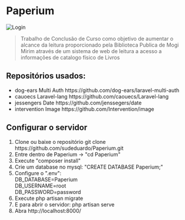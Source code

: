# Paperium
![Login](inicio.png)
>Trabalho de Conclusão de Curso como objetivo de aumentar o  alcance da leitura proporcionado pela Biblioteca Publica de Mogi Mirim através de um sistema de web de leitura a acesso a informações de catalogo físico de Livros  

<h2>Repositórios usados:</h2>
<ul>
<li>dog-ears Multi Auth https://github.com/dog-ears/laravel-multi-auth</li>
<li>cauoecs Laravel-lang https://github.com/caouecs/Laravel-lang</li>
<li>jessengers Date https://github.com/jenssegers/date
<li>intervention Image https://github.com/Intervention/image</li>
</ul>
<h2>Configurar o servidor</h2>
<ol>
<li> Clone ou baixe o repositório git clone https://github.com/sudeduardo/Paperium.git </li>
<li> Entre dentro de Paperium -> "cd Paperium"  </li>
<li> Execute "composer install" </li>
<li> Crie um database no mysql: "CREATE DATABASE Paperium;" </li>
<li> Configure o ".env": <br>
        DB_DATABASE=Paperium <br>
        DB_USERNAME=root <br>
        DB_PASSWORD=password<br>
<li> Execute php artisan migrate</li>
<li> E para abrir o servidor: php artisan serve </li>
<li> Abra http://localhost:8000/</li>
</ol>
